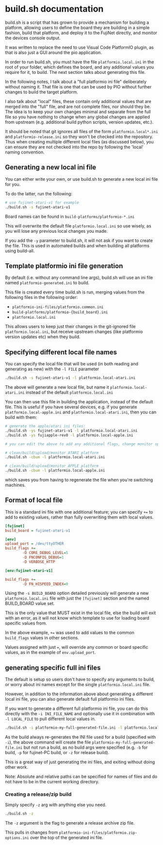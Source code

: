 # build.sh documentation

build.sh is a script that has grown to provide a mechanism for building a platform, allowing
users to define the board they are building in a simple fashion, build that platform, and
deploy it to the FujiNet directly, and monitor the devices console output.

It was written to replace the need to use Visual Code PlatformIO plugin, as that is also just
a GUI around the pio application.

In order to run build.sh, you must have the file `platformio.local.ini` in the root of your
folder, which defines the board, and any additional values you require for it, to build.
The next section talks about generating this file.

In the following notes, I talk about a "full platformio ini file" deliberately without naming
it. That file is one that can be used by PIO without further changes to build the target
platform.

I also talk about "local" files, these contain only additional values that are merged into
the "full" file, and are not complete files, nor should they be. The idea is to keep your own
changes minimal and separate from the full file so you have nothing to change when any
global changes are applied from upstream (e.g. additional build python scripts, version
updates, etc.).

It should be noted that git ignores all files of the form `platformio.local*.ini` and
`platformio-release.ini` so they won't be checked into the repository. Thus when
creating multiple different local files (as discussed below), you can ensure they are not
checked into the repo by following the 'local' naming convention.

## Generating a new local ini file

You can either write your own, or use build.sh to generate a new local ini file for you.

To do the latter, run the following:

```sh
# use fujinet-atari-v1 for example
./build.sh -s fujinet-atari-v1
```

Board names can be found in `build-platforms/platformio-*.ini`

This will overwrite the default file `platformio.local.ini` so use wisely, as you will
lose any previous local changes you made.

If you add the `-y` parameter to build.sh, it will not ask if you want to create the file.
This is used in automated builds and when building all platforms using build-all.

## Template platformio ini file generation

By default (i.e. without any command line args), build.sh will use an ini file
named `platformio-generated.ini` to build.

This file is created every time build.sh is run, merging values from the following files in the following order:

- `platformio-ini-files/platformio.common.ini`
- `build-platforms/platformio-{build_board}.ini`
- `platformio.local.ini`

This allows users to keep just their changes in the git-ignored file `platformio.local.ini`, but receive upstream changes (like platformio version updates etc) when they build.

## Specifying different local file names

You can specify the local file that will be used (in both reading and generating as new) with the `-l FILE` parameter

```sh
./build.sh -s fujinet-atari-v1 -l platformio.local-atari.ini
```
The above will generate a new local file, but name it `platformio.local-atari.ini` instead
of the default `platformio.local.ini`

You can then use this file in building the application, instead of the default file. This is
useful if you have several devices, e.g. if you generate `platformio.local-apple.ini` and `platformio.local-atari.ini`, then you can build with them:

```sh
# generate the apple/atari ini files:
./build.sh -ys fujinet-atari-v1 -l platformio.local-atari.ini
./build.sh -ys fujiapple-rev0 -l platformio.local-apple.ini

# you can edit the above to add any additional flags, change monitor speed/port etc if required

# clean/build/upload/monitor ATARI platform
./build.sh -cbum -l platformio.local-atari.ini

# clean/build/upload/monitor APPLE platform
./build.sh -cbum -l platformio.local-apple.ini
```

which saves you from having to regenerate the file when you're switching machines.

## Format of local file

This is a standard ini file with one additional feature; you can specify `+=` to add to existing values, rather than fully overwriting them with local values.

```ini
[fujinet]
build_board = fujinet-atari-v1

[env]
upload_port = /dev/ttyOTHER
build_flags +=
        -D CORE_DEBUG_LEVEL=5
        -D FNCONFIG_DEBUG=1
        -D VERBOSE_HTTP

[env:fujinet-atari-v1]

build_flags +=
        -D FN_HISPEED_INDEX=0
```

Using the `-s BUILD_BOARD` option detailed previously will generate a new `platformio.local.ini` file with just the `[fujinet]` section and the named BUILD_BOARD value set.

This is the only value that MUST exist in the local file, else the build will exit with an error, as it will not know which template to use for loading board specific values from.

In the above example, `+=` was used to add values to the common `build_flags` values in other sections.

Values assigned with just `=`, will override any common or board specific values, as in the example of `env.upload_port`.

## generating specific full ini files

The default is setup so users don't have to specify any arguments to build, or worry about
ini names except for the single `platformio.local.ini` file.

However, in addition to the information above about generating a different local ini file, you can also
generate default full platformio ini files.

If you want to generate a different full platformio ini file, you can do this directly with the `-i INI_FILE_NAME` and optionally use it in combination with `-l LOCAL_FILE` to pull different local values in.

```sh
./build.sh -i platformio-my-full-generated-file.ini -l platformio.local-atari-release.ini
```

As the build always re-generates the INI file used for a build (specified with `-i`), the above command
will create the file `platformio-my-full-generated-file.ini` but not run a build, as no build args were specified (e.g. `-b` for build, `-p` for fujinet-PC build, or `-z` for release build).

This is a great way of just generating the ini files, and exiting without doing other work.

Note: Absolute and relative paths can be specified for names of files and do not have to be in the current working directory.

### Creating a release/zip build

Simply specify `-z` arg with anything else you need.

```sh
./build.sh -z
```

The `-z` argument is the flag to generate a release archive zip file.

This pulls in changes from `platformio-ini-files/platformio.zip-options.ini` over the top of the generated ini file.
